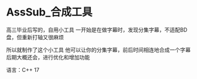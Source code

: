 # AssSub_合成工具
高三毕业后写的，自用小工具
一开始是在做字幕时，发现分集字幕，不适配BD盘，但重新打轴又很麻烦

所以就制作了这个小工具
他可以让你的分集字幕，前后时间相连地合成一个字幕
后期大概还会，进行优化和增加功能

语言：C++ 17


